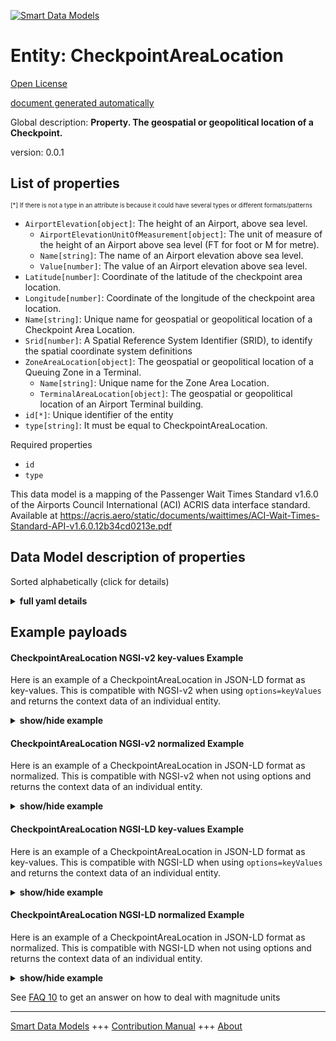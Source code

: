 <!-- 10-Header -->    
[![Smart Data Models](https://smartdatamodels.org/wp-content/uploads/2022/01/SmartDataModels_logo.png "Logo")](https://smartdatamodels.org)    
Entity: CheckpointAreaLocation    
==============================<!-- /10-Header -->    
<!-- 15-License -->    
[Open License](https://github.com/smart-data-models//dataModel.ACRIS/blob/master/CheckpointAreaLocation/LICENSE.md)    
[document generated automatically](https://docs.google.com/presentation/d/e/2PACX-1vTs-Ng5dIAwkg91oTTUdt8ua7woBXhPnwavZ0FxgR8BsAI_Ek3C5q97Nd94HS8KhP-r_quD4H0fgyt3/pub?start=false&loop=false&delayms=3000#slide=id.gb715ace035_0_60)    
<!-- /15-License -->    
<!-- 20-Description -->    
Global description: **Property. The geospatial or geopolitical location of a Checkpoint.**    
version: 0.0.1    
<!-- /20-Description -->    
<!-- 30-PropertiesList -->    
## List of properties    
<sup><sub>[*] If there is not a type in an attribute is because it could have several types or different formats/patterns</sub></sup>    
- `AirportElevation[object]`: The height of an Airport, above sea level.  	- `AirportElevationUnitOfMeasurement[object]`: The unit of measure of the height of an Airport above sea level (FT for foot or M for metre).      
	- `Name[string]`: The name of an Airport elevation above sea level.      
	- `Value[number]`: The value of an Airport elevation above sea level.      
- `Latitude[number]`: Coordinate of the latitude of the checkpoint area location.  - `Longitude[number]`: Coordinate of the longitude of the checkpoint area location.  - `Name[string]`: Unique name for geospatial or geopolitical location of a Checkpoint Area Location.  - `Srid[number]`: A Spatial Reference System Identifier (SRID), to identify the spatial coordinate system definitions  - `ZoneAreaLocation[object]`: The geospatial or geopolitical location of a Queuing Zone in a Terminal.  	- `Name[string]`: Unique name for the Zone Area Location.      
	- `TerminalAreaLocation[object]`: The geospatial or geopolitical location of an Airport Terminal building.      
- `id[*]`: Unique identifier of the entity  - `type[string]`: It must be equal to CheckpointAreaLocation.  <!-- /30-PropertiesList -->    
<!-- 35-RequiredProperties -->    
Required properties    
- `id`  - `type`  <!-- /35-RequiredProperties -->    
<!-- 40-RequiredProperties -->    
This data model is a mapping of the Passenger Wait Times Standard v1.6.0 of the Airports Council International (ACI) ACRIS data interface standard. Available at https://acris.aero/static/documents/waittimes/ACI-Wait-Times-Standard-API-v1.6.0.12b34cd0213e.pdf    
<!-- /40-RequiredProperties -->    
<!-- 50-DataModelHeader -->    
## Data Model description of properties    
Sorted alphabetically (click for details)    
<!-- /50-DataModelHeader -->    
<!-- 60-ModelYaml -->    
<details><summary><strong>full yaml details</strong></summary>      
```yaml    
CheckpointAreaLocation:      
  description: Property. The geospatial or geopolitical location of a Checkpoint.      
  properties:      
    AirportElevation:      
      description: 'The height of an Airport, above sea level.'      
      properties:      
        AirportElevationUnitOfMeasurement:      
          description: The unit of measure of the height of an Airport above sea level (FT for foot or M for metre).      
          properties:      
            Name:      
              description: The name of the unit of measure for an Airport elevation above sea level.      
              type: string      
              x-ngsi:      
                type: Property      
          type: object      
          x-ngsi:      
            type: Property      
        Name:      
          description: The name of an Airport elevation above sea level.      
          type: string      
          x-ngsi:      
            type: Property      
        Value:      
          description: The value of an Airport elevation above sea level.      
          type: number      
          x-ngsi:      
            type: Property      
      type: object      
      x-ngsi:      
        type: Property      
    Latitude:      
      description: Coordinate of the latitude of the checkpoint area location.      
      type: number      
      x-ngsi:      
        type: Property      
    Longitude:      
      description: Coordinate of the longitude of the checkpoint area location.      
      type: number      
      x-ngsi:      
        type: Property      
    Name:      
      description: Unique name for geospatial or geopolitical location of a Checkpoint Area Location.      
      type: string      
      x-ngsi:      
        type: Property      
    Srid:      
      description: 'A Spatial Reference System Identifier (SRID), to identify the spatial coordinate system definitions'      
      type: number      
      x-ngsi:      
        type: Property      
    ZoneAreaLocation:      
      description: The geospatial or geopolitical location of a Queuing Zone in a Terminal.      
      properties:      
        Name:      
          description: Unique name for the Zone Area Location.      
          type: string      
          x-ngsi:      
            type: Property      
        TerminalAreaLocation:      
          description: The geospatial or geopolitical location of an Airport Terminal building.      
          properties:      
            AirportLocation:      
              description: The geospatial or geopolitical location of an Airport.      
              properties:      
                Latitude:      
                  description: Coordinate for latitude of the Airport.      
                  type: number      
                  x-ngsi:      
                    type: Property      
                Longitude:      
                  description: Coordinate for longitude of the Airport.      
                  type: number      
                  x-ngsi:      
                    type: Property      
                Name:      
                  description: Unique name for the Airport Location.      
                  type: string      
                  x-ngsi:      
                    type: Property      
                Srid:      
                  description: 'A Spatial Reference System Identifier (SRID), to identify the spatial coordinate system definitions.'      
                  type: integer      
                  x-ngsi:      
                    type: Property      
              type: object      
              x-ngsi:      
                type: Property      
            Name:      
              description: Unique name for the Terminal Area Location.      
              type: string      
              x-ngsi:      
                type: Property      
          type: object      
          x-ngsi:      
            type: Property      
      type: object      
      x-ngsi:      
        type: Property      
    id:      
      anyOf:      
        - description: Identifier format of any NGSI entity      
          maxLength: 256      
          minLength: 1      
          pattern: ^[\w\-\.\{\}\$\+\*\[\]`|~^@!,:\\]+$      
          type: string      
          x-ngsi:      
            type: Property      
        - description: Identifier format of any NGSI entity      
          format: uri      
          type: string      
          x-ngsi:      
            type: Property      
      description: Unique identifier of the entity      
      x-ngsi:      
        type: Property      
    type:      
      description: It must be equal to CheckpointAreaLocation.      
      enum:      
        - CheckpointAreaLocation      
      type: string      
      x-ngsi:      
        type: Property      
  required:      
    - id      
    - type      
  type: object      
  x-derived-from: https://acris.aero/static/documents/waittimes/ACI-Wait-Times-API-Specification-v1.6.0.1c4ec122da9a.yaml      
  x-disclaimer: 'Redistribution and use in source and binary forms, with or without modification, are permitted  provided that the license conditions are met. Copyleft (c) 2022 Contributors to Smart Data Models Program'      
  x-license-url: https://github.com/smart-data-models/dataModel.ACRIS/blob/master/CheckpointAreaLocation/LICENSE.md      
  x-model-schema: https://smart-data-models.github.io/dataModel.ACRIS/CheckpointAreaLocation/schema.json      
  x-model-tags: ACRIS      
  x-version: 0.0.1      
```    
</details>      
<!-- /60-ModelYaml -->    
<!-- 70-MiddleNotes -->    
<!-- /70-MiddleNotes -->    
<!-- 80-Examples -->    
## Example payloads      
#### CheckpointAreaLocation NGSI-v2 key-values Example      
Here is an example of a CheckpointAreaLocation in JSON-LD format as key-values. This is compatible with NGSI-v2 when  using `options=keyValues` and returns the context data of an individual entity.    
<details><summary><strong>show/hide example</strong></summary>      
```json  
{  
  "id": "urn:ngsi-ld:CheckpointAreaLocation:id:BLBC:14665623",  
  "type": "CheckpointAreaLocation",  
  "Latitude": 40.42,  
  "Longitude": 3.708,  
  "Name": "As since dream public analysis clear one. Federal skill term court.",  
  "Srid": 4326,  
  "AirportElevation": {  
    "Name": "",  
    "Value": 777.7,  
    "AirportElevationUnitOfMeasurement": {  
      "Name": "Meters"  
    }  
  },  
  "ZoneAreaLocation": {  
    "Name": "",  
    "TerminalAreaLocation": {  
      "Name": "",  
      "AirportLocation": {  
        "Latitude": 40.42,  
        "Longitude": 3.708,  
        "Name": "Barajas",  
        "Srid": 4326  
      }  
    }  
  }  
}  
```  
</details>    
#### CheckpointAreaLocation NGSI-v2 normalized Example      
Here is an example of a CheckpointAreaLocation in JSON-LD format as normalized. This is compatible with NGSI-v2 when not using options and returns the context data of an individual entity.    
<details><summary><strong>show/hide example</strong></summary>      
```json  
{  
  "id": "urn:ngsi-ld:CheckpointAreaLocation:id:KSRW:92816613",  
  "type": "CheckpointAreaLocation",  
  "Latitude": {  
    "type": "Number",  
    "value": 2.4  
  },  
  "Longitude": {  
    "type": "Number",  
    "value": 5.3  
  },  
  "Name": {  
    "type": "Text",  
    "value": ""  
  },  
  "Srid": {  
    "type": "Number",  
    "value": 4326  
  },  
  "AirportElevation": {  
    "type": "StructuredValue",  
    "value": {  
      "Name": "",  
      "Value": 487.8,  
      "AirportElevationUnitOfMeasurement": {  
        "Name": "Meters"  
      }  
    }  
  },  
  "ZoneAreaLocation": {  
    "type": "StructuredValue",  
    "value": {  
      "Name": "",  
      "TerminalAreaLocation": {  
        "Name": "Madrid",  
        "AirportLocation": {  
          "Latitude": 40.41,  
          "Longitude": 3.7,  
          "Name": "",  
          "Srid": 662  
        }  
      }  
    }  
  }  
}  
```  
</details>    
#### CheckpointAreaLocation NGSI-LD key-values Example      
Here is an example of a CheckpointAreaLocation in JSON-LD format as key-values. This is compatible with NGSI-LD when  using `options=keyValues` and returns the context data of an individual entity.    
<details><summary><strong>show/hide example</strong></summary>      
```json  
{  
  "id": "urn:ngsi-ld:CheckpointAreaLocation:id:BLBC:14665623",  
  "type": "CheckpointAreaLocation",  
  "Latitude": 40.42,  
  "Longitude": 3.708,  
  "Name": "As since dream public analysis clear one. Federal skill term court.",  
  "Srid": 4326,  
  "AirportElevation": {  
    "Name": "",  
    "Value": 777.7,  
    "AirportElevationUnitOfMeasurement": {  
      "Name": "Meters"  
    }  
  },  
  "ZoneAreaLocation": {  
    "Name": "",  
    "TerminalAreaLocation": {  
      "Name": "",  
      "AirportLocation": {  
        "Latitude": 40.42,  
        "Longitude": 3.708,  
        "Name": "Barajas",  
        "Srid": 4326  
      }  
    }  
  },  
  "@context": [  
    "https://raw.githubusercontent.com/smart-data-models/dataModel.ACRIS/master/context.jsonld"  
  ]  
}  
```  
</details>    
#### CheckpointAreaLocation NGSI-LD normalized Example      
Here is an example of a CheckpointAreaLocation in JSON-LD format as normalized. This is compatible with NGSI-LD when not using options and returns the context data of an individual entity.    
<details><summary><strong>show/hide example</strong></summary>      
```json  
{  
    "id": "urn:ngsi-ld:CheckpointAreaLocation:id:KSRW:92816613",  
    "type": "CheckpointAreaLocation",  
    "Latitude": {  
        "type": "Property",  
        "value": 40.42  
    },  
    "Longitude": {  
        "type": "Property",  
        "value": 3.708  
    },  
    "Name": {  
        "type": "Property",  
        "value": "Madrid"  
    },  
    "Srid": {  
        "type": "Property",  
        "value": 4326  
    },  
    "AirportElevation": {  
        "type": "Property",  
        "value": {  
            "Name": "",  
            "Value": 487.8,  
            "AirportElevationUnitOfMeasurement": {  
                "Name": "Meters"  
            }  
        }  
    },  
    "ZoneAreaLocation": {  
        "type": "Property",  
        "value": {  
            "Name": "",  
            "TerminalAreaLocation": {  
                "Name": "Madrid",  
                "AirportLocation": {  
                    "Latitude": 40.42,  
                    "Longitude": 3.708,  
                    "Name": "",  
                    "Srid": 4326  
                }  
            }  
        }  
    },  
    "@context": [  
        "https://raw.githubusercontent.com/smart-data-models/dataModel.ACRIS/master/context.jsonld"  
    ]  
}  
```  
</details><!-- /80-Examples -->    
<!-- 90-FooterNotes -->    
<!-- /90-FooterNotes -->    
<!-- 95-Units -->    
See [FAQ 10](https://smartdatamodels.org/index.php/faqs/) to get an answer on how to deal with magnitude units    
<!-- /95-Units -->    
<!-- 97-LastFooter -->    
---    
[Smart Data Models](https://smartdatamodels.org) +++ [Contribution Manual](https://bit.ly/contribution_manual) +++ [About](https://bit.ly/Introduction_SDM)<!-- /97-LastFooter -->    
